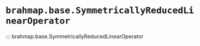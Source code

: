 # `brahmap.base.SymmetricallyReducedLinearOperator`

::: brahmap.base.SymmetricallyReducedLinearOperator

